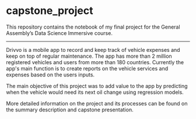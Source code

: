 # capstone_project
This repository contains the notebook of my final project for the General Assembly’s Data Science Immersive course.

---

Drivvo is a mobile app to record and keep track of vehicle expenses and keep on top of regular maintenance. The app has more than 2 million registered vehicles and users from more than 180 countries. Currently the app's main function is to create reports on the vehicle services and expenses based on the users inputs. 

The main objective of this project was to add value to the app by predicting when the vehicle would  need its next oil change using regression models.

More detailed information on the project and its processes can be found on the summary description and capstone presentation.
